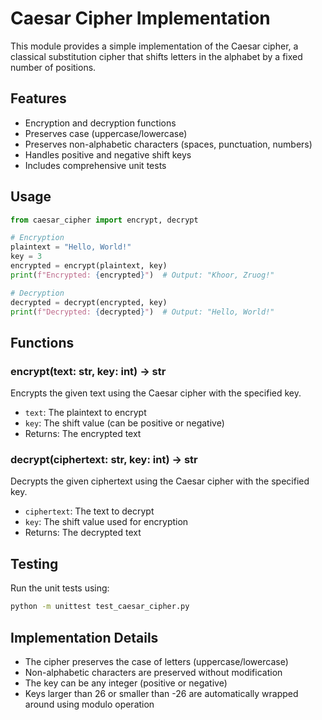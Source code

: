 # Caesar Cipher Implementation

This module provides a simple implementation of the Caesar cipher, a classical substitution cipher that shifts letters in the alphabet by a fixed number of positions.

## Features

- Encryption and decryption functions
- Preserves case (uppercase/lowercase)
- Preserves non-alphabetic characters (spaces, punctuation, numbers)
- Handles positive and negative shift keys
- Includes comprehensive unit tests

## Usage

```python
from caesar_cipher import encrypt, decrypt

# Encryption
plaintext = "Hello, World!"
key = 3
encrypted = encrypt(plaintext, key)
print(f"Encrypted: {encrypted}")  # Output: "Khoor, Zruog!"

# Decryption
decrypted = decrypt(encrypted, key)
print(f"Decrypted: {decrypted}")  # Output: "Hello, World!"
```

## Functions

### encrypt(text: str, key: int) -> str

Encrypts the given text using the Caesar cipher with the specified key.

- `text`: The plaintext to encrypt
- `key`: The shift value (can be positive or negative)
- Returns: The encrypted text

### decrypt(ciphertext: str, key: int) -> str

Decrypts the given ciphertext using the Caesar cipher with the specified key.

- `ciphertext`: The text to decrypt
- `key`: The shift value used for encryption
- Returns: The decrypted text

## Testing

Run the unit tests using:

```bash
python -m unittest test_caesar_cipher.py
```

## Implementation Details

- The cipher preserves the case of letters (uppercase/lowercase)
- Non-alphabetic characters are preserved without modification
- The key can be any integer (positive or negative)
- Keys larger than 26 or smaller than -26 are automatically wrapped around using modulo operation 